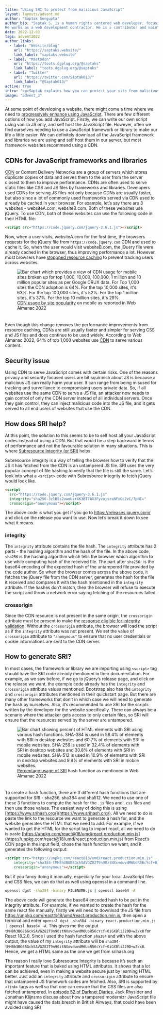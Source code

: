 ```yaml
---
title: "Using SRI to protect from malicious JavaScript"
layout: layouts/advent.md
author: "Saptak Sengupta"
author_bio: "Saptak S. is a human rights centered web developer, focusing on usability, security, privacy and accessibility topics in web development.
He works as a web development contractor. He is a contributor and maintainer of various different open source projects like [The A11Y Project](https://www.a11yproject.com/), [OnionShare](https://onionshare.org/) and [Wagtail](https://wagtail.org/). He is also the author of the [Security](https://almanac.httparchive.org/en/2022/security) and [Accessibility](https://almanac.httparchive.org/en/2022/accessibility) chapter of [Web Almanac 2022](https://almanac.httparchive.org/en/2022/). One can find him blogging at [saptaks.blog](https://saptaks.blog/)."
date: 2022-12-03
tags: advent2022
author_links:
  - label: "Website/blog"
    url: "https://saptaks.website/"
    link_label: "saptaks.website"
  - label: "Mastodon"
    url: "https://toots.dgplug.org/@saptaks"
    link_label: "toots.dgplug.org/@saptaks"
  - label: "Twitter"
    url: "https://twitter.com/Saptak013/"
    link_label: "@Saptak013/"
active: true
intro: "<p>Saptak explains how you can protect your site from malicious attacks by implementing SRI (Subresource Integrity).</p>"
image: "advent_3"
---
```

At some point of developing a website, there might come a time where we need to [progressively enhance using JavaScript](https://saptaks.blog/posts/progressive-enhancement-is-not-anti-js.html). There are few different options of how you add JavaScript. Firstly, we can write our own script using vanilla JS only, and self host the JavaScript file. However, often we find ourselves needing to use a JavaScript framework or library to make our life a little easier. We can definitely download all the JavaScript framework and libraries we are using and self host them in our server, but most framework websites recommend using a CDN.

## CDNs for JavaScript frameworks and libraries

[CDN](https://www.cloudflare.com/en-gb/learning/cdn/what-is-a-cdn/) or Content Delivery Networks are a group of servers which stores duplicate copies of data and serves them to the user from the server closest to them to improve performance. CDNs are often used to serve static files like CSS and JS files by frameworks and libraries. Developers used CDNs for serving JS files not only because CDNs are usually faster, but also since a lot of commonly used frameworks served via CDN used to already be cached in your browser. For example, let’s say there are 3 websites - websiteA.&#xfeff;com, websiteB.&#xfeff;com. Both of these websites use jQuery. To use CDN, both of these websites can use the following code in their HTML file:

```html
<script src="https://code.jquery.com/jquery-3.6.1.js"></script>
```

Now, when a user visits, websiteA.&#xfeff;com for the first time, the browsers requests for the jQuery file from `https://code.jquery.com` CDN and used to cache it. So, when the user would visit websiteB.&#xfeff;com, the jQuery file were already cached in the browser, thus improving performance a lot. However, most browsers have <a href="https://www.stefanjudis.com/notes/say-goodbye-to-resource-caching-across-sites-and-domains/">stoppped resource caching</a> to prevent tracking users across websites.

<figure style="margin-bottom: 2.4rem">
  <img src="/images/advent2022/15/cdn-usage-ranking-desktop.png" alt="Bar chart which provides a view of CDN usage for mobile sites broken up for top 1,000, 10,000, 100,000, 1 million and 10 million popular sites as per Google CRUX data. For Top 1,000 sites the CDN adoption is 64%. For the top 10,000 sites, it's 63%. For the top 100,000 sites, it's 52%. For the top 1 million sites, it's 37%. For the top 10 million sites, it's 29%.">
  <figcaption><a href="https://almanac.httparchive.org/en/2022/cdn#fig-3">CDN usage by site popularity</a> on mobile as reported in Web Almanac 2022</figcaption>
</figure>

Even though this change removes the performance improvements from resource caching, CDNs are still usually faster and simpler for serving CSS and JS files and does continue to be used widely. According to Web Almanac 2022, 64% of top 1,000 websites use [CDN](https://almanac.httparchive.org/en/2022/cdn) to serve various content.

## Security issue

Using CDN to serve JavaScript comes with certain risks. One of the reasons privacy and security focused users are bit squirmish about JS is because a malicious JS can really harm your user. It can range from being misused for tracking and surveillance to compromising users private data. So, if all websites use the same CDN to serve a JS file, an attacker now needs to gain control of only the CDN server instead of all individual servers. Once they gain control, they can inject malicious code into the JS file, and it gets served to all end users of websites that use the CDN.

## How does SRI help?

At this point, the solution to this seems to be to self host all your JavaScript codes instead of using a CDN. But that would be a step backward in terms of performance and not the favourable solution in many situations. This is where [Subresource Integrity (or SRI)](https://developer.mozilla.org/en-US/docs/Web/Security/Subresource_Integrity) helps.

Subresource integrity is a way of telling the browser how to verify that the JS it has fetched from the CDN is an untampered JS file. SRI uses the very popular concept of file hashing to verify that the file is still the same. Let’s look into what a `<srcipt>` code with Subresource integrity to fetch jQuery would look like.

```html
<script
  src="https://code.jquery.com/jquery-3.6.1.js"
  integrity="sha256-3zlB5s2uwoUzrXK3BT7AX3FyvojsraNFxCc2vC/7pNI="
  crossorigin="anonymous"></script>
```

The above code is what you get if you go to https://releases.jquery.com/ and click on the release you want to use. Now let’s break it down to see what it means.

### integrity

The `integrity` attribute contains the file hash. The `integrity` attribute has 2 parts - the hashing algorithm and the hash of the file. In the above code, `sha256` is the hashing algorithm which tells the browser which algorithm to use while computing hash of the received file. The part after `sha256`- is the base64 encoding of the expected hash of the untampered file provided by the code author. So when the browser comes across the above code, it fetches the jQuery file from the CDN server, generates the hash for the file it received and compares it with the hash mentioned in the `integrity` attribute. If the hashes don’t match, then the browser will refuse to execute the script and throw a network error saying fetching of the resources failed.

### crossorigin

Since the CDN resource is not present in the same origin, the `crossorigin` attribute must be present to make the [response eligible for integrity validation](https://www.w3.org/TR/SRI/#is-response-eligible-for-integrity-validation). Without the `crossorigin` attribute, the browser will load the script as if the `integrity` attribute was not present. We set the value of `crossorigin` attribute to `"anonymous"` to ensure that no user credentials or cookie informations are sent to the CDN server.

## How to generate SRI?

In most cases, the framework or library we are importing using `<script>` tag should have the SRI code already mentioned in their documentation. For example, as we saw before, if we go to jQuery’s release page, and click on the release we want, the example code already has the `integrity` and `crossorigin` attribute values mentioned. Bootstrap also has the `integrity` and `crossorigin` attributes mentioned in their quickstart page. But there are many other frameworks that don’t in which case we will need to generate the hash by ourselves. Also, it’s recommended to use SRI for the scripts written by the developer for the website specifically. There can always be a scenario where the attacker gets access to only certain files, so SRI will ensure that the resources served by the server are untampered.

<figure style="margin-bottom: 2.4rem">
  <img src="/images/advent2022/15/sri-hash-function-usage.png" alt="Bar chart showing percent of HTML elements with SRI using various hash functions. SHA-384 is used in 58.4% of elements with SRI in desktop
websites and 60.7% of elements with SRI in mobile websites. SHA-256 is used in 32.4% of elements with SRI in desktop websites and
30.8% of elements with SRI in mobile websites. SHA-512 is used in 10.9% of elements with SRI in desktop websites and 9.9% of
elements with SRI in mobile websites.">
  <figcaption>
  <a href="https://almanac.httparchive.org/en/2022/security#subresource-integrity" rel="noopener noreferrer">Percentage usage of SRI</a> hash function as mentioned in Web Almanac 2022
  </figcaption>
</figure>

To create a hash function, there are 3 different hash functions that are supported for SRI - sha256, sha384 and sha512. We need to use one of these 3 functions to compute the hash for the `.js` files and `.css` files and then use those values. The easiest way of doing this is using [https://www.srihash.org/](https://www.srihash.org/). All we need to do is paste the link to the resource we want to generate a hash for, and the website generates the HTML that we need to add. For example, if we wanted to get the HTML for the script tag to import react, all we need to do is paste [https://unpkg.com/react@18/umd/react.production.min.js](https://unpkg.com/react@18/umd/react.production.min.js) from React’s CDN page in the input field, chose the hash function we want, and it generates the following output:

```html
<script src="https://unpkg.com/react@18/umd/react.production.min.js" 
	integrity="sha384-tMH8h3BGESGckSAVGZ82T9n90ztNXxvdwvdM6UoR56cYcf+0iGXBliJ29D+wZ/x8"
	crossorigin="anonymous"></script>
```

But if you fancy doing it manually, especially for your local JavaScript files and CSS files, we can do that as well using openssl in a command line.

```bash
openssl dgst -sha384 -binary FILENAME.js | openssl base64 -A
```
The above code will generate the base64 encoded hash to be put in the integrity attribute. For example, if we wanted to create the hash for the same react file manually, firstly we will need to download the JS file from https://unpkg.com/react@18/umd/react.production.min.js, then open a terminal and enter `openssl dgst -sha384 -binary react.production.min.js | openssl base64 -A`. This gives me the output `tMH8h3BGESGckSAVGZ82T9n90ztNXxvdwvdM6UoR56cYcf+0iGXBliJ29D+wZ/x8` for React 18.2.0. Since I used the hash function `sha384` and with the above output, the value of my `integrity` attribute will be `sha384-tMH8h3BGESGckSAVGZ82T9n90ztNXxvdwvdM6UoR56cYcf+0iGXBliJ29D+wZ/x8`. Hence, we get a HTML same as the one we get from srihash.org 

The reason I really love Subresource Integrity is because it’s such an important feature that is baked using HTML attributes. It shows that a lot can be achieved, even in making a website secure just by learning HTML better. Just add an `integrity` attribute and `crossorigin` attribute to ensure that untampered JS framework codes are fetched. Also, SRI is supported by `<link>` tags as well so that one can ensure that the CSS files are also fetched untampered. In [episode 52 of Darknet Diaries](https://darknetdiaries.com/transcript/52/), Jack Rhysider and Jonathan Klijnsma discuss about how a tampered modernizr JavaScript file might have caused the data breach in British Airways, that could have been avoided using SRI